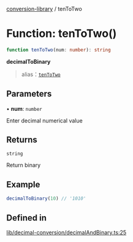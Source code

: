 [conversion-library](../globals.md) / tenToTwo

# Function: tenToTwo()

```ts
function tenToTwo(num: number): string
```

**decimalToBinary**

> alias：[`tenToTwo`](tenToTwo)

## Parameters

• **num**: `number`

Enter decimal numerical value

## Returns

`string`

Return binary

## Example

```ts
decimalToBinary(10) // '1010'
```

## Defined in

[lib/decimal-conversion/decimalAndBinary.ts:25](https://github.com/fxss5201/conversion-library/blob/f6fab6ca6761147d1f6fa1253d4c6904c568e06d/lib/decimal-conversion/decimalAndBinary.ts#L25)
